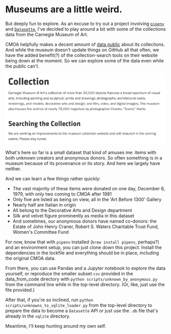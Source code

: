 # Museums are a little weird.

But deeply fun to explore. As an excuse to try out a project involving [`pipenv`](https://docs.pipenv.org/) and [`Datasette`](https://github.com/simonw/datasette), I've decided to play around a bit with some of the collections data from the Carnegie Museum of Art.

CMOA helpfully makes a decent amount of [data public](https://github.com/cmoa/collection) about its collections. And while the museum doesn't update things on GitHub all that often, we have the added benefit(?) of the collection-search tools on their website being down at the moment. So we can explore some of the data even while the public can't.

![Like I said.](https://raw.githubusercontent.com/thejqs/cmoa_collection/master/search_down.png)

What's here so far is a small dataset that kind of amuses me: items with both unknown creators and anonymous donors. So often something is in a museum because of its provenance or its story. And here we largely have neither.

And we can learn a few things rather quickly:
* The vast majority of these items were donated on one day, December 6, 1979, with only two coming to CMOA after 1981
* Only five are listed as being on view, all in the 'Art Before 1300' Gallery
* Nearly half are Italian in origin
* All belong to the Decorative Arts and Design department
* Silk and velvet figure prominently as media in this dataset
* And sometimes, our anonymous donors have named co-donors: the Estate of John Henry Craner, Robert S. Waters Charitable Trust Fund, Women's Committee Fund

For now, know that with `pipenv` installed (`brew install pipenv`, perhaps?) and an environment setup, you can just clone down this project. Install the dependencies in the lockfile and everything should be in place, including the original CMOA data.

From there, you can use Pandas and a Jupyter notebook to explore the data yourself, or reproduce the smaller subset `csv` provided in the data_from_code directory with `python scripts/unknown_by_anonymous.py` from the command line while in the top-level directory. (Or, like, just use the file provided.)

After that, if you're so inclined, run `python scripts/unknowns_to_sqlite_loader.py` from the top-level directory to prepare the data to become a `Datasette` API or just use the `.db` file that's already in the `sqlite` directory.

Meantime, I'll keep hunting around my own self.
